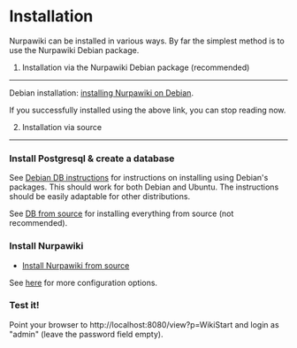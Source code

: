 Installation
============

Nurpawiki can be installed in various ways.  By far the simplest
method is to use the Nurpawiki Debian package.

1. Installation via the Nurpawiki Debian package (recommended)
--------------------------------------------------------------

Debian installation: [installing Nurpawiki on
Debian](NurpawikiDebianInstallation.md).

If you successfully installed using the above link, you can stop
reading now.

2. Installation via source
--------------------------

### Install Postgresql & create a database

See [Debian DB instructions](DatabaseInstallationDebian.md) for
instructions on installing using Debian's packages.  This should work
for both Debian and Ubuntu.  The instructions should be easily
adaptable for other distributions.

See [DB from source](DatabaseInstallation.md) for installing
everything from source (not recommended).

### Install Nurpawiki

 * [Install Nurpawiki from source](NurpawikiSourceInstallation.md)

See [here](SiteConfiguration.md) for more configuration options.

### Test it!

Point your browser to http://localhost:8080/view?p=WikiStart and login
as "admin" (leave the password field empty).
